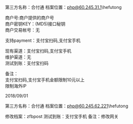 第三方名称：合付通 
档案位置：php@60.245.31.1\hefutong  
 
商户号:商户提供的商户号  
商户密钥KEY：(MD5)接口秘钥  
商户交易帐号：无  
 
支持payment：支付宝扫码,支付宝手机  
 
现有渠道：支付宝扫码,支付宝手机  
维护渠道：无   
测试到账：支付宝扫码  
 
备注：   
支付宝扫码,支付宝手机金额限制10元以上  
限制海外IP  

2018/09/01

第三方名称：合付通 
档案位置：php@60.245.62.221\hefutong  

修改档案：zfbpost
测试到账：支付宝手机
备注：修改网关